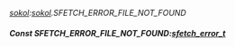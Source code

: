 _[sokol](../../modules/sokol/sokol-module.md):[sokol](../../modules/sokol/sokol-module.md).SFETCH\_ERROR\_FILE\_NOT\_FOUND_
##### Const SFETCH\_ERROR\_FILE\_NOT\_FOUND:[sfetch_error_t](../../modules/sokol/sokol-sfetch_error_t.md)
